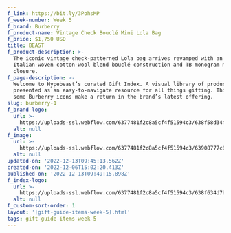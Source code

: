 ```yaml
---
f_link: https://bit.ly/3PohsMP
f_week-number: Week 5
f_brand: Burberry
f_product-name: Vintage Check Bouclé Mini Lola Bag
f_price: $1,750 USD
title: BEAST
f_product-description: >-
  The iconic vintage check-patterned Lola bag arrives revamped with an
  Italian-woven cotton-wool blend bouclé construction and TB monogram magnetic
  closure.
f_page-description: >-
  Welcome to Hypebeast’s curated Gift Index. A visual library of products is
  presented as an easy-to-navigate resource for all things gifting. This week,
  some Burberry icons make a return in the brand’s latest offering.
slug: burberry-1
f_brand-logo:
  url: >-
    https://uploads-ssl.webflow.com/6377481f2c8a5cf4f51594c3/638f58d34f2e7745ece37b9b_uc.png
  alt: null
f_image:
  url: >-
    https://uploads-ssl.webflow.com/6377481f2c8a5cf4f51594c3/63908777c64d6ce5998f8925_Vintage_Check_Boucle_Mini_Lola_Bag.png
  alt: null
updated-on: '2022-12-13T09:45:13.562Z'
created-on: '2022-12-06T15:02:20.413Z'
published-on: '2022-12-13T09:49:15.898Z'
f_index-logo:
  url: >-
    https://uploads-ssl.webflow.com/6377481f2c8a5cf4f51594c3/638f634d7b26777d4b7b9a46_GIFT_INDEX_LOGO_HYPEBEAST_BURBERRY.svg
  alt: null
f_custom-sort-order: 1
layout: '[gift-guide-items-week-5].html'
tags: gift-guide-items-week-5
---
```



